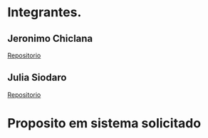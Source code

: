 # Integrantes.

## Jeronimo Chiclana
[Repositorio](https://github.com/JeChicla/Front-End-Grupo-)

## Julia Siodaro 
[Repositorio](https://github.com/juliasiodaro/front-end)

# Proposito em sistema solicitado


